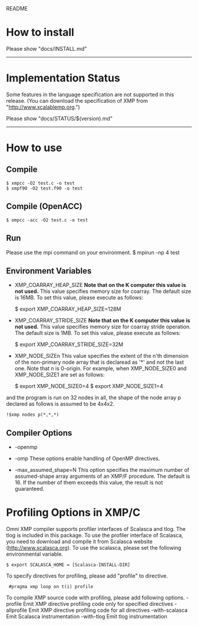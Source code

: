 README

# How to install
 Please show "docs/INSTALL.md"

-----
# Implementation Status
 Some features in the language specification are not supported in this release.
 (You can download the specification of XMP from "http://www.xcalablemp.org.")

 Please show "docs/STATUS/$(version).md"

-----
# How to use
## Compile
    $ xmpcc -O2 test.c -o test
    $ xmpf90 -O2 test.f90 -o test

## Compile (OpenACC)
    $ ompcc -acc -O2 test.c -o test

## Run
 Please use the mpi command on your environment.
    $ mpirun -np 4 test

## Environment Variables
* XMP_COARRAY_HEAP_SIZE
 **Note that on the K computer this value is not used.**
 This value specifies memory size for coarray. The default size is 16MB.
 To set this value, please execute as follows:

    $ export XMP_COARRAY_HEAP_SIZE=128M

* XMP_COARRAY_STRIDE_SIZE
 **Note that on the K computer this value is not used.**
 This value specifies memory size for coarray stride operation.
 The default size is 1MB.
 To set this value, please execute as follows:

    $ export XMP_COARRAY_STRIDE_SIZE=32M

* XMP_NODE_SIZEn
 This value specifies the extent of the n'th dimension of the non-primary node
 array that is declaread as '*' and not the last one. Note that n is 0-origin.
 For example, when XMP_NODE_SIZE0 and XMP_NODE_SIZE1 are set as follows:

    $ export XMP_NODE_SIZE0=4
    $ export XMP_NODE_SIZE1=4

 and the program is run on 32 nodes in all, the shape of the node array p declared as
 follows is assumed to be 4x4x2.

    !$xmp nodes p(*,*,*)

## Compiler Options
* -openmp
* -omp
 These options enable handling of OpenMP directives.

* -max_assumed_shape=N
 This option specifies the maximum number of assumed-shape array arguments of an XMP/F
 procedure. The default is 16. If the number of them exceeds this value, the result is
 not guaranteed.

# Profiling Options in XMP/C
 Omni XMP compiler supports profiler interfaces of Scalasca and tlog.
 The tlog is included in this package. To use the profiler interface of Scalasca,
 you need to download and compile it from Scalasca website (http://www.scalasca.org).
 To use the scalasca, please set the following environmental variable.

    $ export SCALASCA_HOME = [Scalasca-INSTALL-DIR]

 To specify directives for profiling, please add "profile" to directive.

     #pragma xmp loop on t(i) profile

 To compile XMP source code with profiling, please add following options.
    -profile         Emit XMP directive profiling code only for specified directives
    -allprofile      Emit XMP directive profiling code for all directives
    -with-scalasca   Emit Scalasca instrumentation
    -with-tlog       Emit tlog instrumentation
